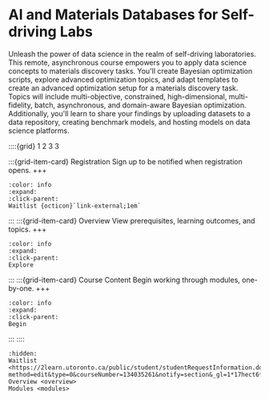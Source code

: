 # AI and Materials Databases for Self-driving Labs

Unleash the power of data science in the realm of self-driving laboratories. This remote, asynchronous course empowers you to apply data science concepts to materials discovery tasks. You'll create Bayesian optimization scripts, explore advanced optimization topics, and adapt templates to create an advanced optimization setup for a materials discovery task. Topics will include multi-objective, constrained, high-dimensional, multi-fidelity, batch, asynchronous, and domain-aware Bayesian optimization. Additionally, you'll learn to share your findings by uploading datasets to a data repository, creating benchmark models, and hosting models on data science platforms.

::::{grid} 1 2 3 3

:::{grid-item-card}  Registration
Sign up to be notified when registration opens.
+++
```{button-link} https://2learn.utoronto.ca/public/student/studentRequestInformation.do?method=edit&type=0&courseNumber=134035261&notify=section&_gl=1*17hect6*_gcl_au*MTM3NDA3OTgxLjE3MTc3ODk2MDE.*_ga*NTcwMDY4ODE3LjE2ODkyODk3MTE.*_ga_Z9DCN0QW9H*MTcxODExNzMzNC41My4xLjE3MTgxMTc2MDIuNTMuMC4w
:color: info
:expand:
:click-parent:
Waitlist {octicon}`link-external;1em`
```

:::
:::{grid-item-card}  Overview
View prerequisites, learning outcomes, and topics.
+++
```{button-ref} overview
:color: info
:expand:
:click-parent:
Explore
```
:::
:::{grid-item-card}  Course Content
Begin working through modules, one-by-one.
+++
```{button-ref} modules
:color: info
:expand:
:click-parent:
Begin
```
:::
::::


```{toctree}
:hidden:
Waitlist <https://2learn.utoronto.ca/public/student/studentRequestInformation.do?method=edit&type=0&courseNumber=134035261&notify=section&_gl=1*17hect6*_gcl_au*MTM3NDA3OTgxLjE3MTc3ODk2MDE.*_ga*NTcwMDY4ODE3LjE2ODkyODk3MTE.*_ga_Z9DCN0QW9H*MTcxODExNzMzNC41My4xLjE3MTgxMTc2MDIuNTMuMC4w>
Overview <overview>
Modules <modules>
```
